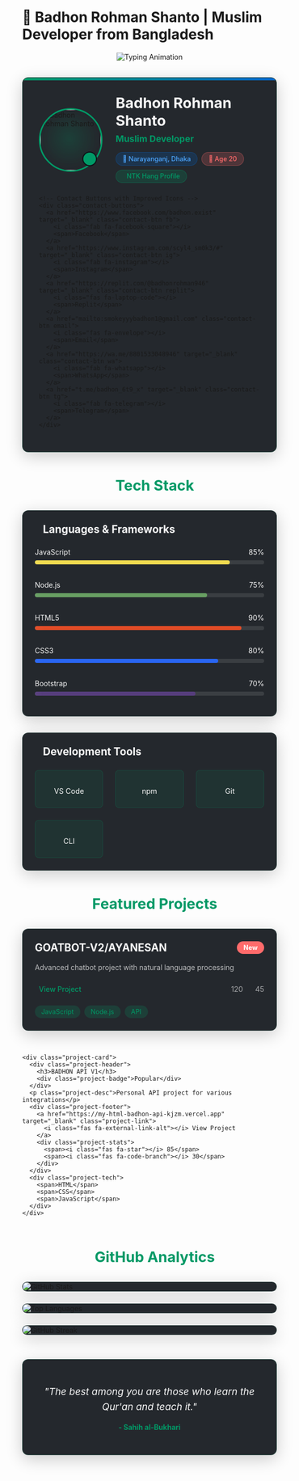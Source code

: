 # 🕌 Badhon Rohman Shanto | Muslim Developer from Bangladesh

<div align="center">
  <img src="https://readme-typing-svg.demolab.com?font=Amiri&size=30&duration=4000&pause=1000&color=009966&width=550&lines=Assalamu+Alaikum+Warahmatullah;Full+Stack+Developer;From+Bangladesh" alt="Typing Animation" />
</div>

<!-- Profile Section with NTK Hang Profile Link -->
<div class="profile-section">
  <div class="profile-container">
    <div class="profile-card">
      <div class="profile-image">
        <img src="https://i.imgur.com/vMbH9SK.jpeg" alt="Badhon Rohman Shanto" />
        <div class="halo"></div>
        <div class="verification-badge">
          <i class="fas fa-check-circle"></i>
        </div>
      </div>
      <div class="profile-details">
        <h2>Badhon Rohman Shanto</h2>
        <p class="title">Muslim Developer</p>
        <div class="badges">
          <span class="badge location">📍 Narayanganj, Dhaka</span>
          <span class="badge age">🎂 Age 20</span>
          <a href="https://ntkhang.com/profile/badhon" target="_blank" class="badge ntk">
            <i class="fas fa-user-circle"></i> NTK Hang Profile
          </a>
        </div>
      </div>
    </div>
    
    <!-- Contact Buttons with Improved Icons -->
    <div class="contact-buttons">
      <a href="https://www.facebook.com/badhon.exist" target="_blank" class="contact-btn fb">
        <i class="fab fa-facebook-square"></i>
        <span>Facebook</span>
      </a>
      <a href="https://www.instagram.com/scyl4_sm0k3/#" target="_blank" class="contact-btn ig">
        <i class="fab fa-instagram"></i>
        <span>Instagram</span>
      </a>
      <a href="https://replit.com/@badhonrohman946" target="_blank" class="contact-btn replit">
        <i class="fas fa-laptop-code"></i>
        <span>Replit</span>
      </a>
      <a href="mailto:smokeyyybadhon1@gmail.com" class="contact-btn email">
        <i class="fas fa-envelope"></i>
        <span>Email</span>
      </a>
      <a href="https://wa.me/8801533048946" target="_blank" class="contact-btn wa">
        <i class="fab fa-whatsapp"></i>
        <span>WhatsApp</span>
      </a>
      <a href="t.me/badhon_6t9_x" target="_blank" class="contact-btn tg">
        <i class="fab fa-telegram"></i>
        <span>Telegram</span>
      </a>
    </div>
  </div>
</div>

<!-- Tech Stack Section with Skill Bars -->
<div class="skills-section">
  <h2 class="section-title">
    <i class="fas fa-laptop-code"></i> Tech Stack
  </h2>
  
  <div class="skill-category">
    <h3><i class="fas fa-code"></i> Languages & Frameworks</h3>
    <div class="skill-bars">
      <div class="skill-bar">
        <div class="skill-info">
          <span>JavaScript</span>
          <span>85%</span>
        </div>
        <div class="progress-bar">
          <div class="progress js" style="width: 85%"></div>
        </div>
      </div>
      <div class="skill-bar">
        <div class="skill-info">
          <span>Node.js</span>
          <span>75%</span>
        </div>
        <div class="progress-bar">
          <div class="progress node" style="width: 75%"></div>
        </div>
      </div>
      <div class="skill-bar">
        <div class="skill-info">
          <span>HTML5</span>
          <span>90%</span>
        </div>
        <div class="progress-bar">
          <div class="progress html" style="width: 90%"></div>
        </div>
      </div>
      <div class="skill-bar">
        <div class="skill-info">
          <span>CSS3</span>
          <span>80%</span>
        </div>
        <div class="progress-bar">
          <div class="progress css" style="width: 80%"></div>
        </div>
      </div>
      <div class="skill-bar">
        <div class="skill-info">
          <span>Bootstrap</span>
          <span>70%</span>
        </div>
        <div class="progress-bar">
          <div class="progress bootstrap" style="width: 70%"></div>
        </div>
      </div>
    </div>
  </div>
  
  <div class="skill-category">
    <h3><i class="fas fa-tools"></i> Development Tools</h3>
    <div class="tools-grid">
      <div class="tool-item">
        <i class="fas fa-code"></i>
        <span>VS Code</span>
      </div>
      <div class="tool-item">
        <i class="fab fa-npm"></i>
        <span>npm</span>
      </div>
      <div class="tool-item">
        <i class="fab fa-git-alt"></i>
        <span>Git</span>
      </div>
      <div class="tool-item">
        <i class="fas fa-terminal"></i>
        <span>CLI</span>
      </div>
    </div>
  </div>
</div>

<!-- Projects Section with Cards -->
<div class="projects-section">
  <h2 class="section-title">
    <i class="fas fa-rocket"></i> Featured Projects
  </h2>
  
  <div class="project-cards">
    <div class="project-card">
      <div class="project-header">
        <h3>GOATBOT-V2/AYANESAN</h3>
        <div class="project-badge">New</div>
      </div>
      <p class="project-desc">Advanced chatbot project with natural language processing</p>
      <div class="project-footer">
        <a href="https://github.com/Badhon512-34/Ayane-san" target="_blank" class="project-link">
          <i class="fas fa-external-link-alt"></i> View Project
        </a>
        <div class="project-stats">
          <span><i class="fas fa-star"></i> 120</span>
          <span><i class="fas fa-code-branch"></i> 45</span>
        </div>
      </div>
      <div class="project-tech">
        <span>JavaScript</span>
        <span>Node.js</span>
        <span>API</span>
      </div>
    </div>
    
    <div class="project-card">
      <div class="project-header">
        <h3>BADHON API V1</h3>
        <div class="project-badge">Popular</div>
      </div>
      <p class="project-desc">Personal API project for various integrations</p>
      <div class="project-footer">
        <a href="https://my-html-badhon-api-kjzm.vercel.app" target="_blank" class="project-link">
          <i class="fas fa-external-link-alt"></i> View Project
        </a>
        <div class="project-stats">
          <span><i class="fas fa-star"></i> 85</span>
          <span><i class="fas fa-code-branch"></i> 30</span>
        </div>
      </div>
      <div class="project-tech">
        <span>HTML</span>
        <span>CSS</span>
        <span>JavaScript</span>
      </div>
    </div>
  </div>
</div>

<!-- GitHub Stats with More Metrics -->
<div class="github-stats">
  <h2 class="section-title">
    <i class="fas fa-chart-line"></i> GitHub Analytics
  </h2>
  
  <div class="stats-grid">
    <div class="stat-card">
      <img src="https://github-readme-stats.vercel.app/api?username=Badhon512-34&show_icons=true&theme=radical" alt="GitHub Stats" />
    </div>
    <div class="stat-card">
      <img src="https://github-readme-stats.vercel.app/api/top-langs/?username=Badhon512-34&layout=compact&theme=radical" alt="Top Languages" />
    </div>
    <div class="stat-card">
      <img src="https://github-readme-streak-stats.herokuapp.com/?user=Badhon512-34&theme=radical" alt="GitHub Streak" />
    </div>
  </div>
</div>

<!-- Islamic Quote Section -->
<div class="islamic-quote">
  <div class="quote-card">
    <i class="fas fa-quote-left"></i>
    <p class="quote-text">"The best among you are those who learn the Qur'an and teach it."</p>
    <p class="quote-ref">- Sahih al-Bukhari</p>
    <div class="quran-icon">
      <i class="fas fa-quran"></i>
    </div>
  </div>
</div>

<style>
  /* Base Styles */
  :root {
    --primary: #009966;
    --primary-dark: #007a52;
    --secondary: #0066cc;
    --dark: #0d1117;
    --darker: #090c10;
    --light: #f8f8f8;
    --lighter: #ffffff;
    --accent: #ff6b6b;
    --card-bg: rgba(13, 17, 23, 0.9);
    --border-radius: 12px;
    --box-shadow: 0 8px 32px rgba(0, 0, 0, 0.2);
    --transition: all 0.3s ease;
  }
  
  /* Font Awesome */
  .fas, .fab {
    font-size: 1.1em;
    margin-right: 8px;
  }
  
  /* Profile Section */
  .profile-section {
    max-width: 800px;
    margin: 2rem auto;
  }
  
  .profile-container {
    background: var(--card-bg);
    border-radius: var(--border-radius);
    padding: 2rem;
    box-shadow: var(--box-shadow);
    border: 1px solid rgba(0, 153, 102, 0.2);
    position: relative;
    overflow: hidden;
  }
  
  .profile-container::before {
    content: '';
    position: absolute;
    top: 0;
    left: 0;
    width: 100%;
    height: 5px;
    background: linear-gradient(90deg, var(--primary), var(--secondary));
  }
  
  .profile-card {
    display: flex;
    align-items: center;
    gap: 2rem;
    margin-bottom: 1.5rem;
  }
  
  .profile-image {
    width: 120px;
    height: 120px;
    border-radius: 50%;
    position: relative;
    flex-shrink: 0;
  }
  
  .profile-image img {
    width: 100%;
    height: 100%;
    object-fit: cover;
    border-radius: 50%;
    border: 3px solid var(--primary);
    z-index: 1;
    position: relative;
  }
  
  .halo {
    position: absolute;
    top: -5px;
    left: -5px;
    right: -5px;
    bottom: -5px;
    border-radius: 50%;
    background: radial-gradient(circle, rgba(0, 153, 102, 0.3) 0%, transparent 70%);
    animation: pulse 3s infinite;
  }
  
  .verification-badge {
    position: absolute;
    bottom: 5px;
    right: 5px;
    background: var(--primary);
    color: white;
    width: 25px;
    height: 25px;
    border-radius: 50%;
    display: flex;
    align-items: center;
    justify-content: center;
    z-index: 2;
    border: 2px solid var(--dark);
  }
  
  .profile-details h2 {
    color: var(--light);
    margin: 0 0 0.5rem;
    font-size: 1.8rem;
  }
  
  .profile-details .title {
    color: var(--primary);
    margin: 0 0 1rem;
    font-weight: bold;
    font-size: 1.1rem;
  }
  
  .badges {
    display: flex;
    flex-wrap: wrap;
    gap: 0.5rem;
  }
  
  .badge {
    padding: 0.3rem 0.8rem;
    border-radius: 20px;
    font-size: 0.8rem;
    font-weight: 500;
  }
  
  .badge.location {
    background: rgba(0, 102, 204, 0.2);
    color: #4da6ff;
    border: 1px solid rgba(0, 102, 204, 0.3);
  }
  
  .badge.age {
    background: rgba(255, 107, 107, 0.2);
    color: var(--accent);
    border: 1px solid rgba(255, 107, 107, 0.3);
  }
  
  .badge.ntk {
    background: rgba(0, 153, 102, 0.2);
    color: var(--primary);
    border: 1px solid rgba(0, 153, 102, 0.3);
    text-decoration: none;
    display: inline-flex;
    align-items: center;
    transition: var(--transition);
  }
  
  .badge.ntk:hover {
    background: rgba(0, 153, 102, 0.3);
  }
  
  /* Contact Buttons */
  .contact-buttons {
    display: grid;
    grid-template-columns: repeat(auto-fit, minmax(120px, 1fr));
    gap: 1rem;
  }
  
  .contact-btn {
    display: flex;
    align-items: center;
    justify-content: center;
    padding: 0.8rem;
    border-radius: 8px;
    color: white;
    text-decoration: none;
    font-weight: 500;
    transition: var(--transition);
    position: relative;
    overflow: hidden;
  }
  
  .contact-btn span {
    margin-left: 5px;
  }
  
  .contact-btn::before {
    content: '';
    position: absolute;
    top: 0;
    left: -100%;
    width: 100%;
    height: 100%;
    background: linear-gradient(90deg, transparent, rgba(255, 255, 255, 0.2), transparent);
    transition: 0.6s;
  }
  
  .contact-btn:hover::before {
    left: 100%;
  }
  
  .fb { background: #3b5998; }
  .ig { background: linear-gradient(45deg, #405de6, #5851db, #833ab4, #c13584, #e1306c, #fd1d1d); }
  .replit { background: #667881; }
  .email { background: #d44638; }
  .wa { background: #25d366; }
  .tg { background: #0088cc; }
  
  /* Skills Section */
  .skills-section {
    max-width: 800px;
    margin: 3rem auto;
  }
  
  .section-title {
    color: var(--primary);
    text-align: center;
    margin-bottom: 2rem;
    font-size: 1.8rem;
    display: flex;
    align-items: center;
    justify-content: center;
    gap: 0.8rem;
  }
  
  .skill-category {
    background: var(--card-bg);
    border-radius: var(--border-radius);
    padding: 1.5rem;
    margin-bottom: 2rem;
    box-shadow: var(--box-shadow);
    border: 1px solid rgba(0, 153, 102, 0.1);
  }
  
  .skill-category h3 {
    color: var(--light);
    margin-top: 0;
    margin-bottom: 1.5rem;
    font-size: 1.3rem;
    display: flex;
    align-items: center;
    gap: 0.5rem;
  }
  
  .skill-bars {
    display: flex;
    flex-direction: column;
    gap: 1rem;
  }
  
  .skill-bar {
    margin-bottom: 1rem;
  }
  
  .skill-info {
    display: flex;
    justify-content: space-between;
    margin-bottom: 0.5rem;
    color: var(--light);
  }
  
  .progress-bar {
    height: 8px;
    background: rgba(255, 255, 255, 0.1);
    border-radius: 4px;
    overflow: hidden;
  }
  
  .progress {
    height: 100%;
    border-radius: 4px;
    position: relative;
    transition: width 1.5s ease;
  }
  
  .progress::after {
    content: '';
    position: absolute;
    top: 0;
    left: 0;
    right: 0;
    bottom: 0;
    background: linear-gradient(90deg, transparent, rgba(255, 255, 255, 0.3), transparent);
    animation: progressGlow 2s infinite;
  }
  
  .js { background: #f0db4f; }
  .node { background: #68a063; }
  .html { background: #e34c26; }
  .css { background: #2965f1; }
  .bootstrap { background: #563d7c; }
  
  .tools-grid {
    display: grid;
    grid-template-columns: repeat(auto-fit, minmax(100px, 1fr));
    gap: 1.5rem;
  }
  
  .tool-item {
    display: flex;
    flex-direction: column;
    align-items: center;
    background: rgba(0, 153, 102, 0.1);
    padding: 1.5rem 1rem;
    border-radius: 8px;
    transition: var(--transition);
    border: 1px solid rgba(0, 153, 102, 0.2);
  }
  
  .tool-item:hover {
    transform: translateY(-5px);
    background: rgba(0, 153, 102, 0.2);
  }
  
  .tool-item i {
    font-size: 2rem;
    color: var(--primary);
    margin-bottom: 0.5rem;
  }
  
  .tool-item span {
    color: var(--light);
    font-size: 0.9rem;
  }
  
  /* Projects Section */
  .projects-section {
    max-width: 1000px;
    margin: 3rem auto;
  }
  
  .project-cards {
    display: grid;
    grid-template-columns: repeat(auto-fit, minmax(300px, 1fr));
    gap: 2rem;
  }
  
  .project-card {
    background: var(--card-bg);
    border-radius: var(--border-radius);
    padding: 1.5rem;
    transition: var(--transition);
    border: 1px solid rgba(0, 153, 102, 0.1);
    box-shadow: var(--box-shadow);
    position: relative;
    overflow: hidden;
  }
  
  .project-card:hover {
    transform: translateY(-5px);
    border-color: var(--primary);
  }
  
  .project-header {
    display: flex;
    justify-content: space-between;
    align-items: center;
    margin-bottom: 1rem;
  }
  
  .project-header h3 {
    color: var(--light);
    margin: 0;
    font-size: 1.3rem;
  }
  
  .project-badge {
    padding: 0.3rem 0.8rem;
    border-radius: 20px;
    font-size: 0.8rem;
    font-weight: bold;
    color: white;
  }
  
  .project-badge {
    background: var(--accent);
  }
  
  .project-desc {
    color: rgba(255, 255, 255, 0.7);
    margin-bottom: 1.5rem;
    line-height: 1.5;
  }
  
  .project-footer {
    display: flex;
    justify-content: space-between;
    align-items: center;
    margin-top: 1.5rem;
  }
  
  .project-link {
    color: var(--primary);
    text-decoration: none;
    font-weight: 500;
    display: flex;
    align-items: center;
    transition: var(--transition);
  }
  
  .project-link:hover {
    color: var(--light);
  }
  
  .project-stats {
    display: flex;
    gap: 1rem;
    color: rgba(255, 255, 255, 0.6);
    font-size: 0.9rem;
  }
  
  .project-tech {
    display: flex;
    flex-wrap: wrap;
    gap: 0.5rem;
    margin-top: 1.5rem;
  }
  
  .project-tech span {
    background: rgba(0, 153, 102, 0.2);
    color: var(--primary);
    padding: 0.3rem 0.8rem;
    border-radius: 20px;
    font-size: 0.8rem;
  }
  
  /* GitHub Stats */
  .github-stats {
    max-width: 1000px;
    margin: 3rem auto;
  }
  
  .stats-grid {
    display: grid;
    grid-template-columns: repeat(auto-fit, minmax(300px, 1fr));
    gap: 1.5rem;
  }
  
  .stat-card {
    background: var(--card-bg);
    border-radius: var(--border-radius);
    overflow: hidden;
    box-shadow: var(--box-shadow);
    border: 1px solid rgba(0, 153, 102, 0.1);
  }
  
  /* Islamic Quote */
  .islamic-quote {
    max-width: 800px;
    margin: 3rem auto;
  }
  
  .quote-card {
    background: var(--card-bg);
    border-radius: var(--border-radius);
    padding: 2rem;
    text-align: center;
    position: relative;
    box-shadow: var(--box-shadow);
    border: 1px solid rgba(0, 153, 102, 0.2);
  }
  
  .fa-quote-left {
    color: var(--primary);
    font-size: 2rem;
    opacity: 0.3;
    position: absolute;
    top: 1rem;
    left: 1rem;
  }
  
  .quote-text {
    color: var(--light);
    font-size: 1.2rem;
    font-style: italic;
    margin: 1rem 0;
    line-height: 1.6;
  }
  
  .quote-ref {
    color: var(--primary);
    font-weight: bold;
  }
  
  .quran-icon {
    position: absolute;
    bottom: 1rem;
    right: 1rem;
    color: var(--primary);
    opacity: 0.2;
    font-size: 3rem;
  }
  
  /* Animations */
  @keyframes pulse {
    0% { transform: scale(0.95); opacity: 0.7; }
    50% { transform: scale(1.05); opacity: 1; }
    100% { transform: scale(0.95); opacity: 0.7; }
  }
  
  @keyframes progressGlow {
    0% { transform: translateX(-100%); }
    100% { transform: translateX(100%); }
  }
  
  /* Responsive Design */
  @media (max-width: 768px) {
    .profile-card {
      flex-direction: column;
      text-align: center;
    }
    
    .badges {
      justify-content: center;
    }
    
    .contact-buttons {
      grid-template-columns: repeat(2, 1fr);
    }
    
    .project-cards {
      grid-template-columns: 1fr;
    }
  }
  
  @media (max-width: 480px) {
    .contact-buttons {
      grid-template-columns: 1fr;
    }
    
    .section-title {
      font-size: 1.5rem;
    }
  }
</style>

<script src="https://kit.fontawesome.com/a076d05399.js" crossorigin="anonymous"></script>
